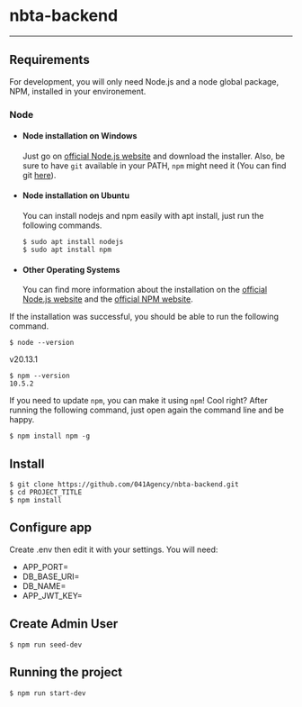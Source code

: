 # nbta-backend

---
## Requirements

For development, you will only need Node.js and a node global package, NPM, installed in your environement.

### Node
- #### Node installation on Windows

  Just go on [official Node.js website](https://nodejs.org/) and download the installer.
Also, be sure to have `git` available in your PATH, `npm` might need it (You can find git [here](https://git-scm.com/)).

- #### Node installation on Ubuntu

  You can install nodejs and npm easily with apt install, just run the following commands.

      $ sudo apt install nodejs
      $ sudo apt install npm

- #### Other Operating Systems
  You can find more information about the installation on the [official Node.js website](https://nodejs.org/) and the [official NPM website](https://npmjs.org/).

If the installation was successful, you should be able to run the following command.

    $ node --version
   v20.13.1

    $ npm --version
    10.5.2

If you need to update `npm`, you can make it using `npm`! Cool right? After running the following command, just open again the command line and be happy.

    $ npm install npm -g

###

## Install

    $ git clone https://github.com/041Agency/nbta-backend.git
    $ cd PROJECT_TITLE
    $ npm install

## Configure app

Create .env then edit it with your settings. You will need:

- APP_PORT=
- DB_BASE_URI=
- DB_NAME=
- APP_JWT_KEY=

## Create Admin User
    $ npm run seed-dev
## Running the project

    $ npm run start-dev
